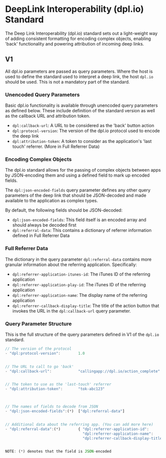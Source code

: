 # DeepLink Interoperability (dpl.io) Standard

The Deep Link Interoperability (dpl.io) standard sets out a light-weight way of adding consistent formatting for encoding complex objects, enabling 'back' functionality and powering attribution of incoming deep links.

## V1

All dpl.io parameters are passed as query parameters. Where the host is used to define the standard used to interpret a deep link, the host `dpl.io` should be used. This is not a mandatory part of the standard.

### Unencoded Query Parameters
Basic dpl.io functionality is available through unencoded query parameters as defined below. These include definition of the standard version as well as the callback URL and attribution token.

- `dpl:callback-url`: A URL to be considered as the 'back' button action
- `dpl:protocol-version`: The version of the dpl.io protocol used to encode the deep link
- `dpl:attribution-token`: A token to consider as the application's 'last touch' referrer. (More in Full Referrer Data)

### Encoding Complex Objects
The dpl.io standard allows for the passing of complex objects between apps by JSON-encoding them and using a defined field to mark up encoded fields.

The `dpl:json-encoded-fields` query parameter defines any other query parameters of the deep link that should be JSON-decoded and made available to the application as complex types.

By default, the following fields should be JSON-decoded:

- `dpl:json-encoded-fields`: This field itself is an encoded array and should always be decoded first
- `dpl:referral-data`: This contains a dictionary of referrer information defined in Full Referrer Data

### Full Referrer Data
The dictionary in the query parameter `dpl:referral-data` contains more granular information about the referring application. Specifically:

- `dpl:referrer-application-itunes-id`: The iTunes ID of the referring application
- `dpl:referrer-application-play-id`: The iTunes ID of the referring application
- `dpl:referrer-application-name`: The display name of the referring application
- `dpl:referrer-callback-display-title`: The title of the action button that invokes the URL in the `dpl:callback-url` query parameter.

### Query Parameter Structure
This is the full structure of the query parameters defined in V1 of the `dpl.io` standard.

```js
// The version of the protocol
- "dpl:protocol-version":        1.0


// The URL to call to go 'back'
- "dpl:callback-url":            "callingapp://dpl.io/action_complete"


// The token to use as the 'last-touch' referrer
- "dpl:attribution-token":       "tok-abc123"



// The names of fields to decode from JSON
- "dpl:json-encoded-fields":(*)  ["dpl:referral-data"]


// Additional data about the referring app. (You can add more here)
- "dpl:referral-data":(*)        { "dpl:referrer-application-id":         "1234567",
                                   "dpl:referrer-application-name":       "Calling App",
                                   "dpl:referrer-callback-display-title": "Done" }


NOTE: (*) denotes that the field is JSON-encoded
```
